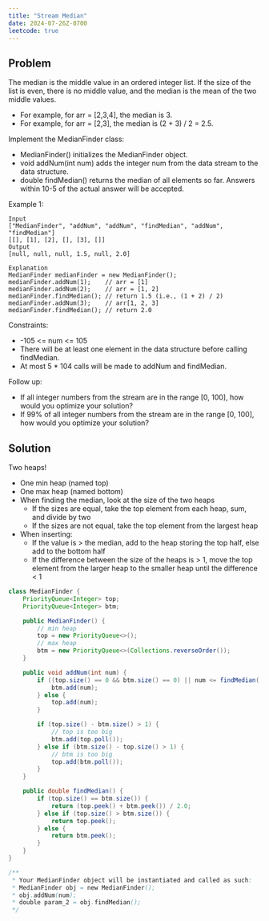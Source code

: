 ```yaml
---
title: "Stream Median"
date: 2024-07-26Z-0700
leetcode: true
---
```


## Problem

The median is the middle value in an ordered integer list. If the size of the list is even, there is no middle value, and the median is the mean of the two middle values.

- For example, for arr = [2,3,4], the median is 3.
- For example, for arr = [2,3], the median is (2 + 3) / 2 = 2.5.

Implement the MedianFinder class:

- MedianFinder() initializes the MedianFinder object.
- void addNum(int num) adds the integer num from the data stream to the data structure.
- double findMedian() returns the median of all elements so far. Answers within 10-5 of the actual answer will be accepted.

Example 1:

```text
Input
["MedianFinder", "addNum", "addNum", "findMedian", "addNum", "findMedian"]
[[], [1], [2], [], [3], []]
Output
[null, null, null, 1.5, null, 2.0]

Explanation
MedianFinder medianFinder = new MedianFinder();
medianFinder.addNum(1);    // arr = [1]
medianFinder.addNum(2);    // arr = [1, 2]
medianFinder.findMedian(); // return 1.5 (i.e., (1 + 2) / 2)
medianFinder.addNum(3);    // arr[1, 2, 3]
medianFinder.findMedian(); // return 2.0
```

Constraints:

- -105 <= num <= 105
- There will be at least one element in the data structure before calling findMedian.
- At most 5 \* 104 calls will be made to addNum and findMedian.

Follow up:

- If all integer numbers from the stream are in the range [0, 100], how would you optimize your solution?
- If 99% of all integer numbers from the stream are in the range [0, 100], how would you optimize your solution?

## Solution

Two heaps!

- One min heap (named top)
- One max heap (named bottom)
- When finding the median, look at the size of the two heaps
  - If the sizes are equal, take the top element from each heap, sum, and divide by two
  - If the sizes are not equal, take the top element from the largest heap
- When inserting:
  - If the value is > the median, add to the heap storing the top half, else add to the bottom half
  - If the difference between the size of the heaps is > 1, move the top element from the larger heap to the smaller heap until the difference < 1

```java
class MedianFinder {
    PriorityQueue<Integer> top;
    PriorityQueue<Integer> btm;

    public MedianFinder() {
        // min heap
        top = new PriorityQueue<>();
        // max heap
        btm = new PriorityQueue<>(Collections.reverseOrder());
    }

    public void addNum(int num) {
        if ((top.size() == 0 && btm.size() == 0) || num <= findMedian()) {
            btm.add(num);
        } else {
            top.add(num);
        }

        if (top.size() - btm.size() > 1) {
            // top is too big
            btm.add(top.poll());
        } else if (btm.size() - top.size() > 1) {
            // btm is too big
            top.add(btm.poll());
        }
    }

    public double findMedian() {
        if (top.size() == btm.size()) {
            return (top.peek() + btm.peek()) / 2.0;
        } else if (top.size() > btm.size()) {
            return top.peek();
        } else {
            return btm.peek();
        }
    }
}

/**
 * Your MedianFinder object will be instantiated and called as such:
 * MedianFinder obj = new MedianFinder();
 * obj.addNum(num);
 * double param_2 = obj.findMedian();
 */
```
